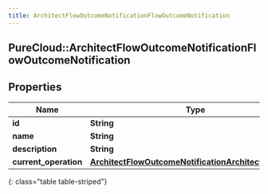 ```yaml
---
title: ArchitectFlowOutcomeNotificationFlowOutcomeNotification
---
```

## PureCloud::ArchitectFlowOutcomeNotificationFlowOutcomeNotification

## Properties

|Name | Type | Description | Notes|
|------------ | ------------- | ------------- | -------------|
| **id** | **String** |  | [optional] |
| **name** | **String** |  | [optional] |
| **description** | **String** |  | [optional] |
| **current_operation** | [**ArchitectFlowOutcomeNotificationArchitectOperation**](ArchitectFlowOutcomeNotificationArchitectOperation.html) |  | [optional] |
{: class="table table-striped"}



